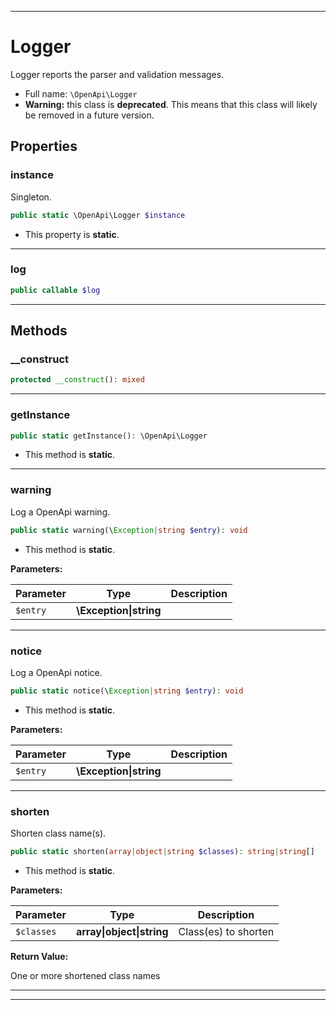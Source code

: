 ***

# Logger

Logger reports the parser and validation messages.

* Full name: `\OpenApi\Logger`
* **Warning:** this class is **deprecated**. This means that this class will likely be removed in a future version.

## Properties

### instance

Singleton.

```php
public static \OpenApi\Logger $instance
```

* This property is **static**.

***

### log

```php
public callable $log
```

***

## Methods

### __construct

```php
protected __construct(): mixed
```

***

### getInstance

```php
public static getInstance(): \OpenApi\Logger
```

* This method is **static**.

***

### warning

Log a OpenApi warning.

```php
public static warning(\Exception|string $entry): void
```

* This method is **static**.

**Parameters:**

| Parameter | Type | Description |
|-----------|------|-------------|
| `$entry` | **\Exception&#124;string** |  |

***

### notice

Log a OpenApi notice.

```php
public static notice(\Exception|string $entry): void
```

* This method is **static**.

**Parameters:**

| Parameter | Type | Description |
|-----------|------|-------------|
| `$entry` | **\Exception&#124;string** |  |

***

### shorten

Shorten class name(s).

```php
public static shorten(array|object|string $classes): string|string[]
```

* This method is **static**.

**Parameters:**

| Parameter | Type | Description |
|-----------|------|-------------|
| `$classes` | **array&#124;object&#124;string** | Class(es) to shorten |

**Return Value:**

One or more shortened class names



***


***

